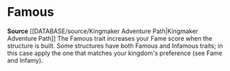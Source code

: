 ﻿---
id: '447'
name: Famous
rarity: Common
source: '[[DATABASE/source/Kingmaker Adventure Path|Kingmaker Adventure Path]]'
trait:
- Famous
type: Trait

---
# Famous

**Source** [[DATABASE/source/Kingmaker Adventure Path|Kingmaker Adventure Path]]
The Famous trait increases your Fame score when the structure is built. Some structures have both Famous and Infamous traits; in this case apply the one that matches your kingdom's preference (see Fame and Infamy).